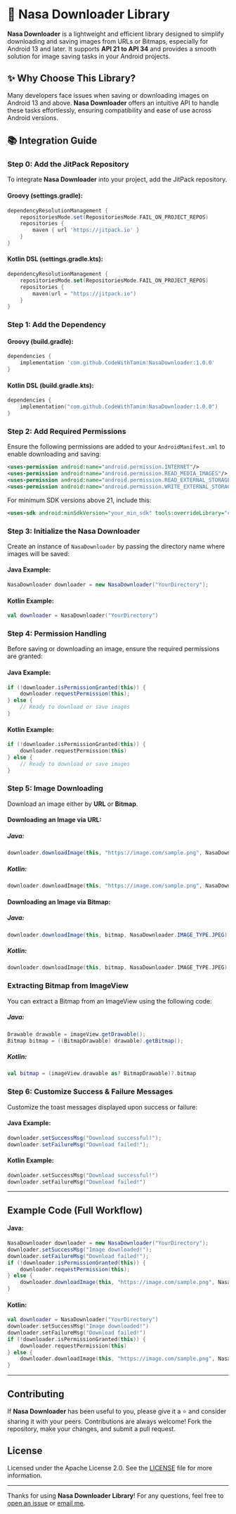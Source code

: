
# 🚀 Nasa Downloader Library

**Nasa Downloader** is a lightweight and efficient library designed to simplify downloading and saving images from URLs or Bitmaps, especially for Android 13 and later. It supports **API 21 to API 34** and provides a smooth solution for image saving tasks in your Android projects.

## ✨ Why Choose This Library?

Many developers face issues when saving or downloading images on Android 13 and above. **Nasa Downloader** offers an intuitive API to handle these tasks effortlessly, ensuring compatibility and ease of use across Android versions.

## 📚 Integration Guide

### Step 0: Add the JitPack Repository

To integrate **Nasa Downloader** into your project, add the JitPack repository.

#### Groovy (settings.gradle):
```groovy
dependencyResolutionManagement {
    repositoriesMode.set(RepositoriesMode.FAIL_ON_PROJECT_REPOS)
    repositories {
        maven { url 'https://jitpack.io' }
    }
}
```

#### Kotlin DSL (settings.gradle.kts):
```kotlin
dependencyResolutionManagement {
    repositoriesMode.set(RepositoriesMode.FAIL_ON_PROJECT_REPOS)
    repositories {
        maven(url = "https://jitpack.io")
    }
}
```

### Step 1: Add the Dependency

#### Groovy (build.gradle):
```groovy
dependencies {
    implementation 'com.github.CodeWithTamim:NasaDownloader:1.0.0'
}
```

#### Kotlin DSL (build.gradle.kts):
```kotlin
dependencies {
    implementation("com.github.CodeWithTamim:NasaDownloader:1.0.0")
}
```

### Step 2: Add Required Permissions

Ensure the following permissions are added to your `AndroidManifest.xml` to enable downloading and saving:

```xml
<uses-permission android:name="android.permission.INTERNET"/>
<uses-permission android:name="android.permission.READ_MEDIA_IMAGES"/>
<uses-permission android:name="android.permission.READ_EXTERNAL_STORAGE"/>
<uses-permission android:name="android.permission.WRITE_EXTERNAL_STORAGE"/>
```

For minimum SDK versions above 21, include this:

```xml
<uses-sdk android:minSdkVersion="your_min_sdk" tools:overrideLibrary="com.nasahacker.downloader"/>
```

### Step 3: Initialize the Nasa Downloader

Create an instance of `NasaDownloader` by passing the directory name where images will be saved:

#### Java Example:
```java
NasaDownloader downloader = new NasaDownloader("YourDirectory");
```

#### Kotlin Example:
```kotlin
val downloader = NasaDownloader("YourDirectory")
```

### Step 4: Permission Handling

Before saving or downloading an image, ensure the required permissions are granted:

#### Java Example:
```java
if (!downloader.isPermissionGranted(this)) {
    downloader.requestPermission(this);
} else {
    // Ready to download or save images
}
```

#### Kotlin Example:
```kotlin
if (!downloader.isPermissionGranted(this)) {
    downloader.requestPermission(this)
} else {
    // Ready to download or save images
}
```

### Step 5: Image Downloading

Download an image either by **URL** or **Bitmap**.

#### Downloading an Image via URL:

##### Java:
```java
downloader.downloadImage(this, "https://image.com/sample.png", NasaDownloader.IMAGE_TYPE.JPEG);
```

##### Kotlin:
```kotlin
downloader.downloadImage(this, "https://image.com/sample.png", NasaDownloader.IMAGE_TYPE.JPEG)
```

#### Downloading an Image via Bitmap:

##### Java:
```java
downloader.downloadImage(this, bitmap, NasaDownloader.IMAGE_TYPE.JPEG);
```

##### Kotlin:
```kotlin
downloader.downloadImage(this, bitmap, NasaDownloader.IMAGE_TYPE.JPEG)
```

### Extracting Bitmap from ImageView

You can extract a Bitmap from an ImageView using the following code:

##### Java:
```java
Drawable drawable = imageView.getDrawable();
Bitmap bitmap = ((BitmapDrawable) drawable).getBitmap();
```

##### Kotlin:
```kotlin
val bitmap = (imageView.drawable as? BitmapDrawable)?.bitmap
```

### Step 6: Customize Success & Failure Messages

Customize the toast messages displayed upon success or failure:

#### Java Example:
```java
downloader.setSuccessMsg("Download successful!");
downloader.setFailureMsg("Download failed!");
```

#### Kotlin Example:
```kotlin
downloader.setSuccessMsg("Download successful!")
downloader.setFailureMsg("Download failed!")
```

---

## Example Code (Full Workflow)

#### Java:
```java
NasaDownloader downloader = new NasaDownloader("YourDirectory");
downloader.setSuccessMsg("Image downloaded!");
downloader.setFailureMsg("Download failed!");
if (!downloader.isPermissionGranted(this)) {
    downloader.requestPermission(this);
} else {
    downloader.downloadImage(this, "https://image.com/sample.png", NasaDownloader.IMAGE_TYPE.JPEG);
}
```

#### Kotlin:
```kotlin
val downloader = NasaDownloader("YourDirectory")
downloader.setSuccessMsg("Image downloaded!")
downloader.setFailureMsg("Download failed!")
if (!downloader.isPermissionGranted(this)) {
    downloader.requestPermission(this)
} else {
    downloader.downloadImage(this, "https://image.com/sample.png", NasaDownloader.IMAGE_TYPE.JPEG)
}
```

---

## Contributing

If **Nasa Downloader** has been useful to you, please give it a ⭐ and consider sharing it with your peers. Contributions are always welcome! Fork the repository, make your changes, and submit a pull request.

## License

Licensed under the Apache License 2.0. See the [LICENSE](LICENSE) file for more information.

---

Thanks for using **Nasa Downloader Library**! For any questions, feel free to [open an issue](https://github.com/CodeWithTamim/NasaDownloader/issues) or [email me](mailto:tamimh.dev@gmail.com).
